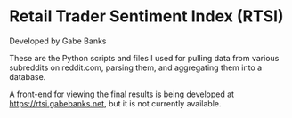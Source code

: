 # Retail Trader Sentiment Index (RTSI)
Developed by Gabe Banks

These are the Python scripts and files I used for pulling data from various subreddits on reddit.com, parsing them, and aggregating them into a database.

A front-end for viewing the final results is being developed at https://rtsi.gabebanks.net, but it is not currently available.
